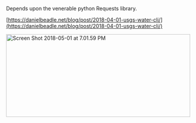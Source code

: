 Depends upon the venerable python Requests library.

[https://danielbeadle.net/blog/post/2018-04-01-usgs-water-cli/](https://danielbeadle.net/blog/post/2018-04-01-usgs-water-cli/)

<a data-flickr-embed="true"  href="https://www.flickr.com/photos/djbeadle/41835963411" title="Screen Shot 2018-05-01 at 7.01.59 PM"><img src="https://farm1.staticflickr.com/826/41835963411_93dfe72386.jpg" width="500" height="226" alt="Screen Shot 2018-05-01 at 7.01.59 PM"></a><script async src="//embedr.flickr.com/assets/client-code.js" charset="utf-8"></script>